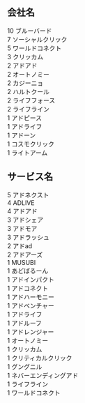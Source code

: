 ## 会社名
10 ブルーバード  
7 ソーシャルクリック  
5 ワールドコネクト  
3 クリッカム  
2 アドアド  
2 オートノミー  
2 カジーニョ  
2 ハルトクール  
2 ライフフォース  
2 ライフライン  
1 アドピース  
1 アドライフ  
1 アドーン  
1 コスモクリック  
1 ライトアーム  

## サービス名
5 アドネクスト  
4 ADLIVE  
4 アドアド  
3 アドシェア  
3 アドモア  
3 アドラッシュ  
2 アドad  
2 アドアーズ  
1 MUSUBI  
1 あどばるーん  
1 アドインパクト  
1 アドコネクト  
1 アドハーモニー  
1 アドベンチャー  
1 アドライフ  
1 アドルーフ  
1 アドレンジャー  
1 オートノミー  
1 クリッカム  
1 クリティカルクリック  
1 グングニル  
1 ネバーエンディングアド  
1 ライフライン  
1 ワールドコネクト  

